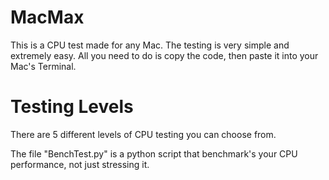 # MacMax
This is a CPU test made for any Mac. 
The testing is very simple and extremely easy.
All you need to do is copy the code, then 
paste it into your Mac's Terminal.

# Testing Levels

There are 5 different levels of CPU testing you can choose from. 

The file "BenchTest.py" is a python script that benchmark's your CPU performance, 
not just stressing it.
